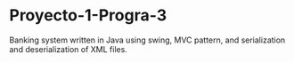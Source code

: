 # Proyecto-1-Progra-3
Banking system written in Java using swing, MVC pattern, and serialization and deserialization of XML files.

